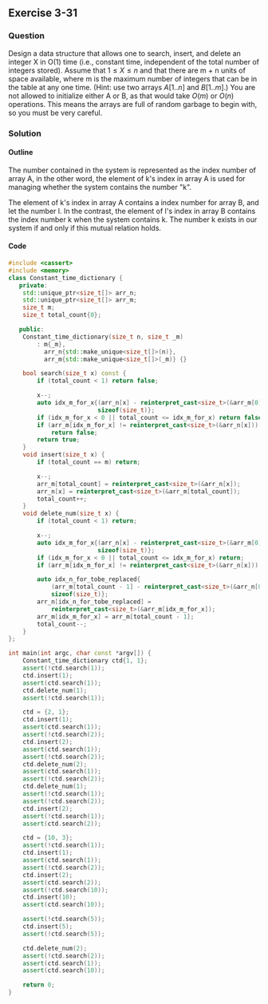 ## Exercise 3-31
### Question

Design a data structure that allows one to search, insert, and delete an
integer X in O(1) time (i.e., constant time, independent of the total number of
integers stored). Assume that $1 ≤ X ≤ n$ and that there are m + n units of
space available, where m is the maximum number of integers that can be in the
table at any one time. (Hint: use two arrays $A[1..n]$ and $B[1..m]$.) You are not
allowed to initialize either A or B, as that would take $O(m)$ or $O(n)$ operations.
This means the arrays are full of random garbage to begin with, so you must be
very careful.

### Solution

#### Outline

The number contained in the system is represented as the index number of array A, in the other word, the element of k's index in array A is used for managing whether the system contains the number "k".

The element of k's index in array A contains a index number for array B, and let the number l. In the contrast, the element of l's index in array B contains the index number k when the system contains k. The number k exists in our system if and only if this mutual relation holds.

#### Code

```cpp
#include <cassert>
#include <memory>
class Constant_time_dictionary {
   private:
    std::unique_ptr<size_t[]> arr_n;
    std::unique_ptr<size_t[]> arr_m;
    size_t m;
    size_t total_count{0};

   public:
    Constant_time_dictionary(size_t n, size_t _m)
        : m{_m},
          arr_n{std::make_unique<size_t[]>(n)},
          arr_m{std::make_unique<size_t[]>(_m)} {}

    bool search(size_t x) const {
        if (total_count < 1) return false;

        x--;
        auto idx_m_for_x{(arr_n[x] - reinterpret_cast<size_t>(&arr_m[0])) /
                         sizeof(size_t)};
        if (idx_m_for_x < 0 || total_count <= idx_m_for_x) return false;
        if (arr_m[idx_m_for_x] != reinterpret_cast<size_t>(&arr_n[x]))
            return false;
        return true;
    }
    void insert(size_t x) {
        if (total_count == m) return;

        x--;
        arr_m[total_count] = reinterpret_cast<size_t>(&arr_n[x]);
        arr_n[x] = reinterpret_cast<size_t>(&arr_m[total_count]);
        total_count++;
    }
    void delete_num(size_t x) {
        if (total_count < 1) return;

        x--;
        auto idx_m_for_x{(arr_n[x] - reinterpret_cast<size_t>(&arr_m[0])) /
                         sizeof(size_t)};
        if (idx_m_for_x < 0 || total_count <= idx_m_for_x) return;
        if (arr_m[idx_m_for_x] != reinterpret_cast<size_t>(&arr_n[x])) return;

        auto idx_n_for_tobe_replaced{
            (arr_m[total_count - 1] - reinterpret_cast<size_t>(&arr_n[0])) /
            sizeof(size_t)};
        arr_n[idx_n_for_tobe_replaced] =
            reinterpret_cast<size_t>(&arr_m[idx_m_for_x]);
        arr_m[idx_m_for_x] = arr_m[total_count - 1];
        total_count--;
    }
};

int main(int argc, char const *argv[]) {
    Constant_time_dictionary ctd{1, 1};
    assert(!ctd.search(1));
    ctd.insert(1);
    assert(ctd.search(1));
    ctd.delete_num(1);
    assert(!ctd.search(1));

    ctd = {2, 1};
    ctd.insert(1);
    assert(ctd.search(1));
    assert(!ctd.search(2));
    ctd.insert(2);
    assert(ctd.search(1));
    assert(!ctd.search(2));
    ctd.delete_num(2);
    assert(ctd.search(1));
    assert(!ctd.search(2));
    ctd.delete_num(1);
    assert(!ctd.search(1));
    assert(!ctd.search(2));
    ctd.insert(2);
    assert(!ctd.search(1));
    assert(ctd.search(2));

    ctd = {10, 3};
    assert(!ctd.search(1));
    ctd.insert(1);
    assert(ctd.search(1));
    assert(!ctd.search(2));
    ctd.insert(2);
    assert(ctd.search(2));
    assert(!ctd.search(10));
    ctd.insert(10);
    assert(ctd.search(10));

    assert(!ctd.search(5));
    ctd.insert(5);
    assert(!ctd.search(5));

    ctd.delete_num(2);
    assert(!ctd.search(2));
    assert(ctd.search(1));
    assert(ctd.search(10));

    return 0;
}

```

